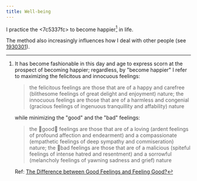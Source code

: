 ```yaml
---
title: Well-being
---
```


I practice the <7c5337fc> to become happier[^happy] in life. 

The method also increasingly influences how I deal with other people (see [1930301](z://conflict)).

[^happy]: 
    It has become fashionable in this day and age to express scorn at the prospect of becoming happier; regardless, by "become happier" I refer to maximizing the felicitous and innocuous feelings:  
    > the felicitous feelings are those that are of a happy and carefree (blithesome feelings of great delight and enjoyment) nature; the innocuous feelings are those that are of a harmless and congenial (gracious feelings of ingenuous tranquillity and affability) nature
    
    while minimizing the "good" and the "bad" feelings:
    > the good feelings are those that are of a loving (ardent feelings of profound affection and endearment) and a compassionate (empathetic feelings of deep sympathy and commiseration) nature; the bad feelings are those that are of a malicious (spiteful feelings of intense hatred and resentment) and a sorrowful (melancholy feelings of yawning sadness and grief) nature

    Ref: [The Difference between Good Feelings and Feeling Good?](http://www.actualfreedom.com.au/sundry/frequentquestions/FAQ63a.htm)